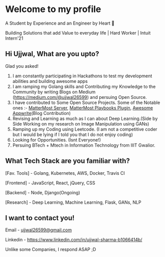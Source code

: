 # Welcome to my profile

A Student by Experience and an Engineer by Heart 💓

Building Solutions that add Value to everyday life | Hard Worker | Intuit Intern'21

## Hi Ujjwal, What are you upto?
Glad you asked!
1. I am constantly participating in Hackathons to test my development abilities and building awesome apps
2. I am ramping my Golang skills and Contributing my Knowledge to the Community by writing Blogs on Medium (https://medium.com/@ujjwal26599) and persuing Open Source.
3. I have contributed to Some Open Source Projects. Some of the Notable ones :- [MatterMost Server](https://github.com/mattermost/mattermost-server/pull/18895), [MatterMost Playbooks Plugin](https://github.com/mattermost/mattermost-plugin-playbooks/pull/862), [Awesome Appwrite](https://github.com/appwrite/awesome-appwrite/pull/97)(Blog Contribution)
4. Revising and Learning as much as I can about Deep Learning.(Side by Side Working on my research on Image Manipulation using GANs)
5. Ramping up my Coding using Leetcode. (I am not a competitive coder but I would be lying if I told you that I do not enjoy coding)
6. Looking for Opportunities. (Isnt Everyone!)
7. Persuing BTech + Mtech in Information Technology from IIIT Gwalior.

## What Tech Stack are you familiar with?

[Fav. Tools] - Golang, Kubernetes, AWS, Docker, Travis CI

[Frontend] - JavaScript, React, jQuery, CSS

[Backend] - Node, Django(Ongoing)

[Research] - Deep Learning, Machine Learning, Flask, GANs, NLP

## I want to contact you!
Email - ujjwal26599@gmail.com

Linkedin - https://www.linkedin.com/in/ujjwal-sharma-b1066414b/

Unlike some Companies, I respond ASAP ;D
